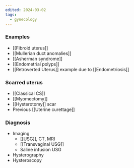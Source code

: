 ```yaml
---
edited: 2024-03-02
tags:
  - gynecology
---
```

### Examples
- [[Fibroid uterus]] 
- [[Mullerian duct anomalies]] 
- [[Asherman syndrome]] 
- [[Endometrial polyps]] 
- [[Retroverted Uterus]] example due to [[Endometriosis]] 

### Scarred uterus
-  [[Classical CS]]
- [[Myomectomy]]
- [[Hysterotomy]] scar
- Previous [[Uterine curettage]] 

### Diagnosis
- Imaging
	- [[USG]], CT, MRI
	- [[Transvaginal USG]]
	- Saline infusion USG
- Hysterography
- Hysteroscopy

